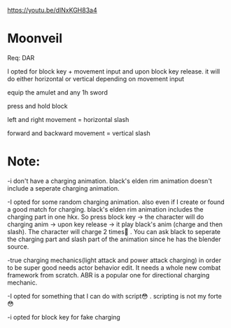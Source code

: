 https://youtu.be/dINxKGH83a4

# Moonveil
Req: DAR

I opted for block key + movement input and upon block key release. it will do either horizontal or vertical depending on movement input


equip the amulet and any 1h sword

press and hold block

left and right movement = horizontal slash

forward and backward movement = vertical slash


# Note:

-i don't have a charging animation. black's elden rim animation doesn't include a seperate charging animation. 

-I opted for some random charging animation. also even if I create or found a good match for charging. black's elden rim animation includes the charging part in one hkx. So press block key -> the character will do charging anim -> upon key release -> it play black's anim (charge and then slash). The character will charge 2 times🤣 . You can ask black to seperate the charging part and slash part of the animation since he has the blender source.

-true charging mechanics(light attack and power attack charging) in order to be super good needs actor behavior edit. It needs a whole new combat framework from scratch. ABR is a popular one for directional charging mechanic. 

-I opted for something that I can do with script😳 . scripting is not my forte😳 


-i opted for block key for fake charging
